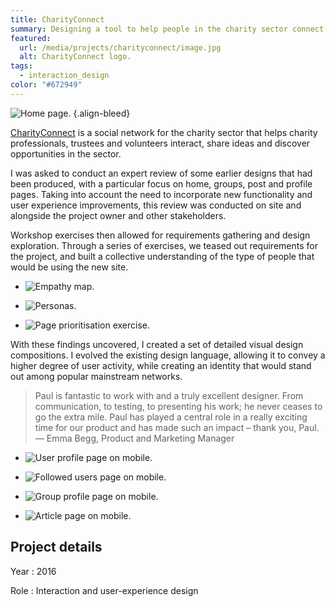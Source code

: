 ```yaml
---
title: CharityConnect
summary: Designing a tool to help people in the charity sector connect with each other to share ideas and resources.
featured:
  url: /media/projects/charityconnect/image.jpg
  alt: CharityConnect logo.
tags:
  - interaction_design
color: "#672949"
---
```


![Home page.](/media/projects/charityconnect/homepage.png#screenshot)
{.align-bleed}

[CharityConnect][1] is a social network for the charity sector that helps charity professionals, trustees and volunteers interact, share ideas and discover opportunities in the sector.

I was asked to conduct an expert review of some earlier designs that had been produced, with a particular focus on home, groups, post and profile pages. Taking into account the need to incorporate new functionality and user experience improvements, this review was conducted on site and alongside the project owner and other stakeholders.

Workshop exercises then allowed for requirements gathering and design exploration. Through a series of exercises, we teased out requirements for the project, and built a collective understanding of the type of people that would be using the new site.

- ![Empathy map.](/media/projects/charityconnect/empathy_map.jpg)

- ![Personas.](/media/projects/charityconnect/personas.jpg)

- ![Page prioritisation exercise.](/media/projects/charityconnect/prioritisation.jpg)

With these findings uncovered, I created a set of detailed visual design compositions. I evolved the existing design language, allowing it to convey a higher degree of user activity, while creating an identity that would stand out among popular mainstream networks.

> Paul is fantastic to work with and a truly excellent designer. From communication, to testing, to presenting his work; he never ceases to go the extra mile. Paul has played a central role in a really exciting time for our product and has made such an impact – thank you, Paul.
> — Emma Begg, Product and Marketing Manager

- ![User profile page on mobile.](/media/projects/charityconnect/profile.png#screenshot)

- ![Followed users page on mobile.](/media/projects/charityconnect/following.png#screenshot)

- ![Group profile page on mobile.](/media/projects/charityconnect/group.png#screenshot)

- ![Article page on mobile.](/media/projects/charityconnect/post.png#screenshot)

## Project details

Year
: 2016

Role
: Interaction and user-experience design

[1]: https://www.charityconnect.co.uk
